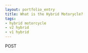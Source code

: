```yaml
---
layout: portfolio_entry
title: What is the Hybrid Motorycle?
tags:
- hybrid motorcycle
- v2 hybrid
- v1 hybrid
---
```

POST
